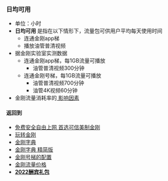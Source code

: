 ### 日均可用

- 单位：小时
- <strong>日均可用 </strong>是指在以下情形下，流量包可供用户平均每天使用时间
  - 连通金刚app梯
  - 播放油管普清视频
- 据金刚实验室实测数据
  - 连通金刚app梯，每1GB流量可播放
    - 油管普清视频300分钟
  - 连通金刚号梯，每1GB流量可播放
    - 油管普清视频700分钟
    - 油管4K视频60分钟
- 金刚流量消耗率的[ 影响因素](https://github.com/a2zitpro/web/blob/master/LadderFree/kkDictionary/Influence_Factor.md)

#### 返回到
- [免费安全自由上网 首选可信美制金刚](https://github.com/a2zitpro/web/blob/master/%E5%BE%80%E5%90%8E%E7%BF%BB.md)
- [玩转金刚](https://github.com/a2zitpro/web/blob/master/LadderFree/A.md)
- [金刚字典](https://github.com/a2zitpro/web/blob/master/LadderFree/kkDictionary/KKDictionary.md)
- [金刚字典 精简版](https://github.com/a2zitpro/web/blob/master/LadderFree/kkDictionary/KKDictionaryShortVersion.md)
- [金刚号梯的配置](https://github.com/a2zitpro/web/blob/master/LadderFree/kkDictionary/KKLadderConfigration/KKLadderConfigration.md)
- [金刚流量价格](https://github.com/a2zitpro/web/blob/master/LadderFree/kkDictionary/Price/KKDTPrice.md)
- [<strong>2022酬宾礼包](https://github.com/a2zitpro/web/blob/master/LadderFree/kkDictionary/Price/2022-1Forkkapp.md)
